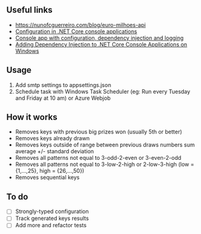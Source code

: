 ## Useful links
- https://nunofcguerreiro.com/blog/euro-milhoes-api
- [Configuration in .NET Core console applications](https://blog.hildenco.com/2020/05/configuration-in-net-core-console.html)
- [Console app with configuration, dependency injection and logging](https://emanuelpaul.net/2019/06/03/console-app-with-configuration-dependency-injection-and-logging/)
- [Adding Dependency Injection to .NET Core Console Applications on Windows](https://dev.to/ballcapz/adding-dependency-injection-to-net-core-console-applications-on-windows-3pm0)

## Usage
1. Add smtp settings to appsettings.json
2. Schedule task with Windows Task Scheduler (eg: Run every Tuesday and Friday at 10 am) or Azure Webjob

## How it works
- Removes keys with previous big prizes won (usually 5th or better)
- Removes keys already drawn
- Removes keys outside of range between previous draws numbers sum average +/- standard deviation
- Removes all patterns not equal to 3-odd-2-even or 3-even-2-odd 
- Removes all patterns not equal to 3-low-2-high or 2-low-3-high (low = {1,...,25}, high = {26,...,50})
- Removes sequential keys

## To do
- [ ] Strongly-typed configuration
- [ ] Track generated keys results
- [ ] Add more and refactor tests

